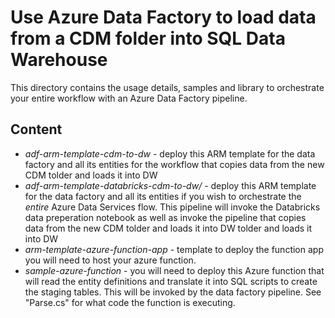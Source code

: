 # Use Azure Data Factory to load data from a CDM folder into SQL Data Warehouse

This directory contains the usage details, samples and library to orchestrate your entire workflow with an Azure Data Factory pipeline.

## Content
* *adf-arm-template-cdm-to-dw* - deploy this ARM template for the data factory and all its entities for the workflow that copies data from the new CDM tolder and loads it into DW
* *adf-arm-template-databricks-cdm-to-dw/* - deploy this ARM template for the data factory and all its entities if you wish to orchestrate the _entire_ Azure Data Services flow. This pipeline will invoke the Databricks data preperation notebook as well as invoke the pipeline that copies data from the new CDM tolder and loads it into DW
tolder and loads it into DW
* *arm-template-azure-function-app* - template to deploy the function app you will need to host your azure function.
* *sample-azure-function* - you will need to deploy this Azure function that will read the entity definitions and translate it into SQL scripts to create the staging tables. This will be invoked by the data factory pipeline. See "Parse.cs" for what code the function is executing.
